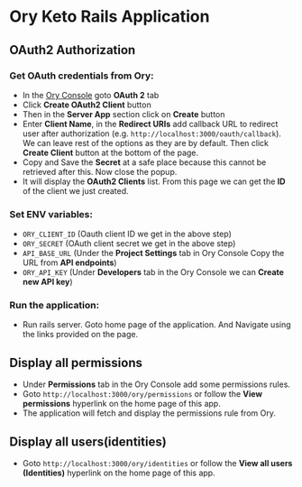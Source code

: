 # Ory Keto Rails Application

## OAuth2 Authorization
### Get OAuth credentials from Ory:
-  In the [Ory Console](https://console.ory.sh/) goto **OAuth 2** tab
- Click **Create OAuth2 Client** button
- Then in the **Server App** section click on **Create** button
- Enter **Client Name**, in the **Redirect URIs** add callback URL to redirect user after authorization (e.g.  `http://localhost:3000/oauth/callback`). We can leave rest of the options as they are by default. Then click **Create Client** button at the bottom of the page.
- Copy and Save the **Secret** at a safe place because this cannot be retrieved after this. Now close the popup.
- It will display the **OAuth2 Clients** list. From this page we can get the **ID** of the client we just created.
### Set ENV variables:

-	`ORY_CLIENT_ID` (Oauth client ID we get in the above step)
-	`ORY_SECRET` (OAuth client secret we get in the above step)
-	`API_BASE_URL` (Under the **Project Settings** tab in Ory Console Copy the URL from **API endpoints**)
-	`ORY_API_KEY` (Under **Developers** tab in the Ory Console we can **Create new API key**)

### Run the application:
-	Run rails server. Goto home page of the application. And Navigate using the links provided on the page.

## Display all permissions
-  Under **Permissions** tab in the Ory Console add some permissions rules.
-  Goto `http://localhost:3000/ory/permissions` or follow the **View permissions** hyperlink on the home page of this app.
-  The application will fetch and display the permissions rule from Ory.

## Display all users(identities)
-  Goto `http://localhost:3000/ory/identities` or follow the **View all users (Identities)** hyperlink on the home page of this app.
